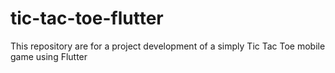# tic-tac-toe-flutter
This repository are for a project development of a simply Tic Tac Toe mobile game using Flutter
